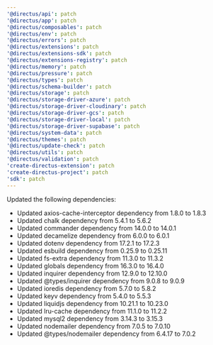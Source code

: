 ```yaml
---
'@directus/api': patch
'@directus/app': patch
'@directus/composables': patch
'@directus/env': patch
'@directus/errors': patch
'@directus/extensions': patch
'@directus/extensions-sdk': patch
'@directus/extensions-registry': patch
'@directus/memory': patch
'@directus/pressure': patch
'@directus/types': patch
'@directus/schema-builder': patch
'@directus/storage': patch
'@directus/storage-driver-azure': patch
'@directus/storage-driver-cloudinary': patch
'@directus/storage-driver-gcs': patch
'@directus/storage-driver-local': patch
'@directus/storage-driver-supabase': patch
'@directus/system-data': patch
'@directus/themes': patch
'@directus/update-check': patch
'@directus/utils': patch
'@directus/validation': patch
'create-directus-extension': patch
'create-directus-project': patch
'sdk': patch
---
```


Updated the following dependencies:
- Updated axios-cache-interceptor dependency from 1.8.0 to 1.8.3
- Updated chalk dependency from 5.4.1 to 5.6.2
- Updated commander dependency from 14.0.0 to 14.0.1
- Updated decamelize dependency from 6.0.0 to 6.0.1
- Updated dotenv dependency from 17.2.1 to 17.2.3
- Updated esbuild dependency from 0.25.9 to 0.25.11
- Updated fs-extra dependency from 11.3.0 to 11.3.2
- Updated globals dependency from 16.3.0 to 16.4.0
- Updated inquirer dependency from 12.9.0 to 12.10.0
- Updated @types/inquirer dependency from 9.0.8 to 9.0.9
- Updated ioredis dependency from 5.7.0 to 5.8.2
- Updated keyv dependency from 5.4.0 to 5.5.3
- Updated liquidjs dependency from 10.21.1 to 10.23.0
- Updated lru-cache dependency from 11.1.0 to 11.2.2
- Updated mysql2 dependency from 3.14.3 to 3.15.3
- Updated nodemailer dependency from 7.0.5 to 7.0.10
- Updated @types/nodemailer dependency from 6.4.17 to 7.0.2